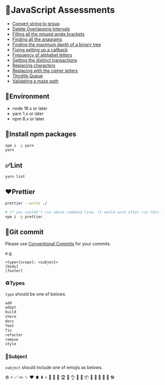 # 📓JavaScript Assessments

- [Convert string to group](convert-string-to-group)
- [Delete Overlapping Intervals](delete-overlapping-intervals)
- [Filling all the missed angle brackets](filling-all-the-missed-angle-brackets)
- [Finding all the anagrams](finding-all-the-anagrams)
- [Finding the maximum depth of a binary tree](finding-the-maximum-depth-of-a-binary-tree)
- [Fixing setting up a callback](fixing-setting-up-a-callback)
- [Frequency of alphabet letters](frequency-of-alphabet-letters)
- [Getting the distinct transactions](getting-the-distinct-transactions)
- [Replacing characters](replacing-characters)
- [Replacing with the cipher letters](replacing-with-the-cipher-letters)
- [Throttle Queue](throttle-queue)
- [Validating a maze path](validating-a-maze-path)

## 📝Environment

- node 18.x or later
- yarn 1.x or later
- npm 8.x or later

## 🚧Install npm packages

```bash
npm i -g yarn
yarn
```

## ✅Lint

```bash
yarn lint
```

## ❤️Prettier

```bash
prettier --write ./
```

```bash
# if you couldn't run above command line, it would work after run this...
npm i -g prettier
```

## 🐞Git commit

Please use [Conventional Commits](https://www.conventionalcommits.org/en/v1.0.0/) for your commits.

e.g.

```commit
<type>[scope]: <subject>
[body]
[footer]
```

### ♻️Types

`type` should be one of belows.

```bash
add
adopt
build
chore
docs
feat
fix
refactor
remove
style
```

### 📓Subject

`subject` should include one of emojis as belows.

♻️
⚡️
✅
✏️
✨
❤️
⬆️
⬇️
⭐️
🌈
🎁
🎉
🏆
🐞
👌
📓
📝
📦
🔀
🔖
🚀
🚧
🚨
🛠️
